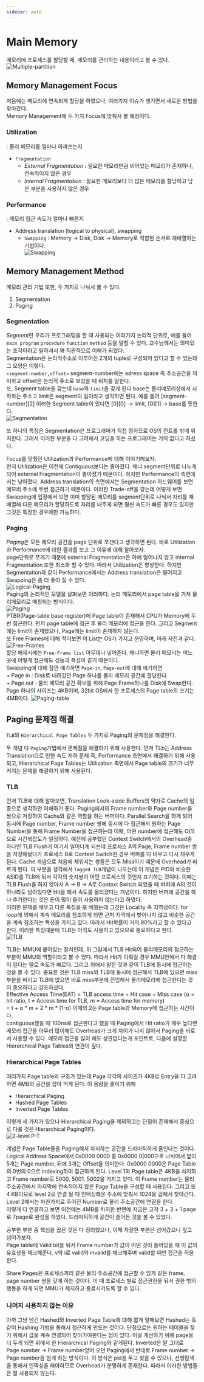```yaml
---
sidebar: auto
---
```

# Main Memory  
메모리에 프로세스를 할당할 때, 메모리를 관리하는 내용이라고 볼 수 있다.  
![Multiple-partition](./images/OS/Multiple-partition.JPG)  

## Memory Management Focus
처음에는 메모리에 연속되게 할당을 하였으나, 여러가지 이슈가 생기면서 새로운 방법을 찾아갔다.  
Memory Management에 두 가지 Focus에 맞춰서 볼 예정이다.  
### Utilization 
: 물리 메모리를 얼마나 아껴쓰는지  
- `Fragmentation`  
	+ *External Fragmentation* : 필요한 메모리만큼 비어있는 메모리가 존재하나, 연속적이지 않은 경우  
	+ *Internal Fragmentation* : 필요한 메모리보다 더 많은 메모리를 할당하고 남은 부분을 사용하지 않은 경우  
### Performance
: 메모리 접근 속도가 얼마나 빠른지  
- Address translation (logical to physical), swapping  
	+ `Swapping` : Memory -> Disk, Disk -> Memory로 적합한 순서로 재배열하는 기법이다.  
![Swapping](./images/OS/Swapping.JPG)  

## Memory Management Method
메모리 관리 기법 또한, 두 가지로 나눠서 볼 수 있다.  
1) Segmentation  
2) Paging  

### Segmentation

*Segment*란 우리가 프로그래밍을 할 때 사용되는 여러가지 논리적 단위로, 예를 들어 `main program` `procedure` `function` `method` 등을 말할 수 있다. 교수님께서는 의미있는 조각이라고 말하셔서 꽤 직관적으로 이해가 되었다.  
Segmentation은 논리적주소로 이루어진 2개의 tuple로 구성되어 있다고 할 수 있는데 그 모양은 이렇다.  
`<segment-number,offset>` segment-number에는 adress space 즉 주소공간을 의미하고 offset은 논리적 주소로 보았을 때 위치를 말한다.  
또, Segment table을 갖는데 `base`와 `limit`을 갖게 된다 base는 물리메모리상에서 시작하는 주소고 limit은 segment의 길이라고 생각하면 된다. 예를 들어 [segment-number][2] 이러한 Segment table이 있다면 [0][0] -> limit, [0][1] -> base를 뜻한다.  
![Segmentation](./images/OS/Segmentation.JPG)  

또 하나의 특징은 Segmentation은 프로그래머가 직접 정하므로 OS의 컨트롤 밖에 위치한다. 그래서 이러한 부분을 다 고려해서 코딩을 하는 프로그래머는 거의 없다고 하셨다.  

Focus를 맞췄던 Utilization과 Performance에 대해 이야기해보자.  
먼저 Utilization은 이전에 Contiguous보다는 좋아졌다. 왜냐 segment단위로 나누게 되어 external Fragmentation이 좋아졌기 때문이다. 하지만 Performance의 측면에서는 낮아졌다. Address translation의 측면에서는 Segmentation 하드웨어를 보면 메모리 주소에 두번 접근하기 때문이다. 이러한 Trade-off을 갖는데 어떻게 보면 Swapping에 입장에서 보면 이미 할당된 메모리를 segment단위로 나눠서 자리를 재배열해 다른 메모리가 할당하도록 자리를 내주게 되면 훨씬 속도가 빠른 경우도 있지만 그것은 특정한 경우에만 가능하다.  

### Paging

*Paging*은 모든 메모리 공간을 page 단위로 쪼갠다고 생각하면 된다. 바로 Utilization과 Performance에 대한 결과를 보고 그 이유에 대해 알아보자.  
page단위로 쪼개기 때문에 external Fragmentation은 아예 일어나지 않고 internal Fragmentation 또한 최소화 할 수 있다. 따라서 Utilization은 향상한다. 하지만 Segmentation과 같이 Performance에서는 Address translation은 떨어지고 Swapping은 좀 더 좋아 질 수 있다.  
![Logical-Paging](./images/OS/Logical-Paging.JPG)  
Paging의 논리적인 모델을 살펴보면 이러하다. 논리 메모리에서 page table을 거쳐 물리메모리로 매칭되는 방식이다.  
![Paging](./images/OS/Paging.JPG)  
PTBR(Page-table base register)에 Page table이 존재해서 CPU가 Memory에 두 번 접근한다. 먼저 page table에 접근 후 물리 메모리에 접근을 한다. 그리고 Segment에는 limit이 존재했으나, Page에는 limit이 존재하지 않는다.  
또 Free Frames에 대해 적어보면 이 List는 OS가 가지고 운영하며, 아래 사진과 같다.
![Free-Frames](./images/OS/Free-Frames.JPG)  
할당 해제시에는 `Free-Frame list` 아무데나 넣어준다. 왜냐하면 물리 메모리는 어느 곳에 어떻게 접근해도 성능과 특성이 같기 때문이다.  
Swapping에 대해 잠깐 얘기하면 `Page-in`, `Page-out`에 대해 얘기하면  
	+ Page in : Disk로 내려갔던 Page 하나를 물리 메모리 공간에 할당한다.  
	+ Page out : 물리 메모리 공간 확보를 위해 Page Frame하나를 Disk에 Swap한다.  
Page 하나의 사이즈는 4KB이며,  32bit OS에서 한 프로세스의 Page table의 크기는 4MB이다. 
![Paging-table](./images/OS/Paging-table.JPG)  

## Paging 문제점 해결
`TLB`와 `Hierarchical Page Tables` 두 가지로 Paging의 문제점을 해결한다.
 
두 개념 다 `Paging`기법에서 문제점을 해결하기 위해 사용한다. 먼저 TLb는 Address Translation으로 인한 속도 저하 문제 즉, Performance 측면에서 해결하기 위해 사용되고, Hierarchical Page Tables는 Utilization 측면에서 Page table의 크기가 너무 커지는 문제를 해결하기 위해 사용된다.  

### TLB

먼저 TLB에 대해 알아보면, Translation Look-aside Buffers의 약자로 Cache의 일종으로 생각하면 이해하기 좋다. Paging에서의 Frame number와 Page number을 쌍으로 저장하여 Cache와 같은 역할을 하는 버퍼이다. Parallel Search을 하게 되어 동시에 Page number, Frame number 쌍에 동시에 다 접근해서 원하는 Page Number을 통해 Frame Number을 접근하는데 이때, 어떤 number에 접근해도 O(1)으로 시간복잡도가 일정하다. 예전에 공부했던 Context Switch에서의 Overhead중 하나인 TLB Flush가 여기서 일어나게 되는데 프로세스 A의 Page, Frame number 쌍을 저장해놨다가 프로세스 B로 Context Switch한 경우 버퍼를 다 비우고 다시 채우게 된다. Cache 개념으로 처음에 채워지는 쌍들은 모두 Miss이기 때문에 Overhead가 따르게 된다.  이 부분을 생각해서 `Tagged TLB`개념이 나오는데 이 개념은 PID와 비슷한 ASID를 TLB에 둬서 각각의 숫자쌍이 어떤 프로세스의 것인지 표기하는 것이다. 이때는 TLB Flush을 하지 않아서 A -> B -> A로 Context Switch 되었을 때 버퍼에 A의 것이 하나라도 남아있다면 Hit을 해서 속도를 올리겠다는 개념이다. 하지만 버퍼에 공간을 하나 추가한다는 것은 돈이 많이 들어 사용하지 않는다고 하였다.  
이러한 문제를 배우고 다른 특징을 또 배웠는데 그것은 Locality 즉 지역성이다. for loop에 의해서 계속 메모리를 참조하게 되면 근처 지역에서 벗어나지 않고 비슷한 공간을 계속 참조하는 특성을 가지고 있다. 따라서 Hit확률이 거의 90%라고 할 수 있다고 한다. 이러한 특징때문에 TLB는 아직도 사용하고 있으므로 중요하다고 한다.  
![TLB](./images/OS/TLB.JPG)  

TLB는 MMU에 붙어있는 장치인데, 위 그림에서 TLB Hit되어 물리메모리의 접근하는 부분이 MMU의 역할이라고 볼 수 있다. 따라서 Hit가 이뤄질 경우 MMU안에서 다 해결이 된다는 말로 속도가 빠르다. 그리고 위에서 말한 것과 같이 TLB에 동시에 접근하는 것을 볼 수 있다. 중요한 것은 TLB miss와 TLB에 동시에 접근해서 TLB에 있으면 miss 부분을 버리고 TLB에 없으면 바로 miss부분에 진입해서 물리메모리에 접근한다는 것이 중요하다고 강조하셨다.  
Effective Access Time(EAT) = TLB access time + Hit case + Miss case (α = hit ratio, t = Access time for TLB, m = Access time for memory)  
= t + α * m + 2 * m * (1-α)  이때의 2는 Page table과 Memory에 접근하는 시간이다.  
contiguous했을 때 100ns로 접근한다고 했을 때 Paging에서 Hit ratio가 매우 높다면 메모리 접근을 아무리 많이해도 Overhead가 크게 차이가 나지 않아서 Paging을 비로서 사용할 수 있다. 메모리 접근을 많이 해도 상관없다는게 포인트로, 다음에 설명할 Hierarchical Page Tables와 연관이 깊다.  

### Hierarchical Page Tables

여러가지 Page table의 구조가 있는데 Page 각각의 사이즈가 4KB로 Entry을 다 고려하면 4MB의 공간을 잡아 먹게 된다. 이 용량을 줄이기 위해  
- Hierarchical Paging  
- Hashed Page Tables  
- Inverted Page Tables  

이렇게 세 가지가 있으나 Hierarchical Paging을 제외하고는 단점이 존재해서 중심으로 다룰 것은 Hierarchical Paging이다.  
![2-level P-T](./images/OS/2-level-P-T.JPG)  

개념은 Page Table들을 Paging해서 차지하는 공간을 드라마틱하게 줄인다는 것이다. Logical Address Space에서 0x0000 0000 중 0x0000 0|000으로 나뉘어서 앞의 5개는 Page number, 뒤에 3개는 Offset을 의미한다. 0x0000 0000은 Page Table의 0번의 0으로 indexing하여 접근하게 된다. Level 1의 Page table은 4KB을 차지하고 Frame number로 5000, 5001, 5002을 가지고 있다. 이 Frame number는 물리 주소공간에서 마지막에 연속적이지 않은 Page Table을 구성할 때 사용된다. 그리고 또 4 KB이므로 level 2로 연결 될 때 인덱싱해온 주소에 맞춰서 1024을 곱해서 찾아간다. Level 2에서는 마찬가지로 주어진 Number로 물리 주소공간에 연결을 한다.  
이렇게 다 연결하고 보면 이전에는 4MB를 차지한 반면에 지금은 고작 3 + 3 + 1 page로 7page로 완성을 하였다. 드라마틱하게 공간이 줄어든 것을 볼 수 있었다.  

공부한 부분 중 핵심을 꼽은 것은 다 정리했으나, 이제 자잘한 부분은 넘어갔으니 짚고 넘어가보자.  
Page table에 Valid bit을 둬서 Frame number가 값이 어떤 것이 들어있을 때 이 값의 유효성을 체크해준다. v와 i로 valid와 invalid를 체크해주며 valid할 때만 접근을 허용한다.  

Share Pages은 프로세스끼리 같은 물리 주소공간에 접근할 수 있게 같은 frame, page number 쌍을 갖게 하는 것이다. 이 때 프로세스 별로 접근권한을 둬서 권한 밖의 행동을 하게 되면 MMU가 제지하고 종료시키도록 할 수 있다.  

### 나머지 사용하지 않는 이유

아까 그냥 넘긴 Hashed와 Inverted Page Table에 대해 짧게 말해보면 Hashed는 똑같이 Hashing 기법을 통해서 접근하게 만드는 것이다. 단점으로는 원하는 테이블을 찾기 위해서 값을 계속 연결되어 찾아가야한다는 점이 있다. 이걸 개선하기 위해 page을 더 두게 되면 위에서 한 Hierarchical Paging와 같게된다. Inverted은 말 그대로 Page number -> Frame number얻어 오던 Paging에서 반대로 Frame number -> Page number을 얻게 하는 방식이다. 이 방식은 pid을 두고 찾을 수 있으나, 선형탐색을 통해서 인덱싱을 해야하므로 Overhead가 분명하게 존재한다. 따라서 이러한 방법들은 잘 사용되지 않는다.  
